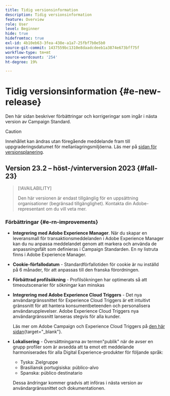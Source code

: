 ```yaml
---
title: Tidig versionsinformation
description: Tidig versionsinformation
feature: Overview
role: User
level: Beginner
hide: true
hidefromtoc: true
exl-id: 4b10eb63-3fea-438e-a1a7-25fbf7b0e5b0
source-git-commit: 1437559bc1310e8daadcdeeb1a3874e673bff75f
workflow-type: tm+mt
source-wordcount: '254'
ht-degree: 19%

---
```



# Tidig versionsinformation {#e-new-release}

Den här sidan beskriver förbättringar och korrigeringar som ingår i nästa version av Campaign Standard.

>[!CAUTION]
>
> Innehållet kan ändras utan föregående meddelande fram till uppgraderingsdatumet för mellanlagringsmiljöerna. Läs mer på [sidan för versionsplanering](../../rn/using/release-planning.md).

## Version 23.2 – höst-/vinterversion 2023 {#fall-23}

>[!AVAILABILITY]
>
>Den här versionen är endast tillgänglig för en uppsättning organisationer (begränsad tillgänglighet). Kontakta din Adobe-representant om du vill veta mer.

### Förbättringar {#e-rn-improvements}

* **Integrering med Adobe Experience Manager**. När du skapar en leveransmall för transaktionsmeddelanden i Adobe Experience Manager kan du nu anpassa meddelandet genom att markera och använda de anpassningsfält som definieras i Campaign Standarden. En ny listruta finns i Adobe Experience Manager.

* **Cookie-förfallodatum** - Standardförfallotiden för cookie är nu inställd på 6 månader, för att anpassas till den franska förordningen.

* **Förbättrad profilsökning** - Profilsökningen har optimerats så att timeoutscenarier för sökningar kan minskas

* **Integrering med Adobe Experience Cloud Triggers** - Det nya användargränssnittet för Experience Cloud Triggers är ett intuitivt gränssnitt för att hantera konsumentbeteenden och personalisera användarupplevelser. Adobe Experience Cloud Triggers nya användargränssnitt lanseras stegvis för alla kunder.

  Läs mer om Adobe Campaign och Experience Cloud Triggers på [den här sidan](https://experienceleague.adobe.com/docs/experience-cloud/triggers/overview.html){target="_blank"}.

* **Lokalisering** - Översättningarna av termen&quot;publik&quot; när de avser en grupp profiler som är avsedda att ta emot ett meddelande harmoniserades för alla Digital Experience-produkter för följande språk:

   * Tyska: Zielgruppe
   * Brasiliansk portugisiska: público-alvo
   * Spanska: público destinatario

  Dessa ändringar kommer gradvis att införas i nästa version av användargränssnittet och dokumentationen.